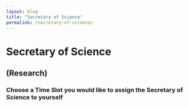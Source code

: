 ```yaml
---
layout: blog
title: "Secretary of Science"
permalink: /secretary-of-science/
---
```

# Secretary of Science
## (Research)
### Choose a Time Slot you would like to assign the Secretary of Science to yourself


